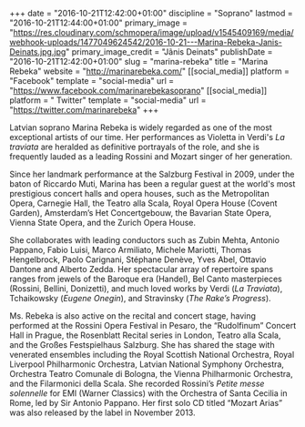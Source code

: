 +++
date = "2016-10-21T12:42:00+01:00"
discipline = "Soprano"
lastmod = "2016-10-21T12:44:00+01:00"
primary_image = "https://res.cloudinary.com/schmopera/image/upload/v1545409169/media/webhook-uploads/1477049624542/2016-10-21---Marina-Rebeka-Janis-Deinats.jpg.jpg"
primary_image_credit = "Jãnis Deinats"
publishDate = "2016-10-21T12:42:00+01:00"
slug = "marina-rebeka"
title = "Marina Rebeka"
website = "http://marinarebeka.com/"
[[social_media]]
platform = "Facebook"
template = "social-media"
url = "https://www.facebook.com/marinarebekasoprano"
[[social_media]]
platform = " Twitter"
template = "social-media"
url = "https://twitter.com/marinarebeka"
+++

Latvian soprano Marina Rebeka is widely regarded as one of the most exceptional artists of our time. Her performances as Violetta in Verdi's *La traviata* are heralded as definitive portrayals of the role, and she is frequently lauded as a leading Rossini and Mozart singer of her generation.

Since her landmark performance at the Salzburg Festival in 2009, under the baton of Riccardo Muti, Marina has been a regular guest at the world's most prestigious concert halls and opera houses, such as the Metropolitan Opera, Carnegie Hall, the Teatro alla Scala, Royal Opera House (Covent Garden), Amsterdam’s Het Concertgebouw, the Bavarian State Opera, Vienna State Opera, and the Zurich Opera House.

She collaborates with leading conductors such as Zubin Mehta, Antonio Pappano, Fabio Luisi, Marco Armiliato, Michele Mariotti, Thomas Hengelbrock, Paolo Carignani, Stéphane Denève, Yves Abel, Ottavio Dantone and Alberto Zedda. Her spectacular array of repertoire spans ranges from jewels of the Baroque era (Handel), Bel Canto masterpieces (Rossini, Bellini, Donizetti), and much loved works by Verdi (*La Traviata*), Tchaikowsky (*Eugene Onegin*), and Stravinsky (*The Rake’s Progress*).

Ms. Rebeka is also active on the recital and concert stage, having performed at the Rossini Opera Festival in Pesaro, the “Rudolfinum” Concert Hall in Prague, the Rosenblatt Recital series in London, Teatro alla Scala, and the Großes Festspielhaus Salzburg. She has shared the stage with venerated ensembles including the Royal Scottish National Orchestra, Royal Liverpool Philharmonic Orchestra, Latvian National Symphony Orchestra, Orchestra Teatro Comunale di Bologna, the Vienna Philharmonic Orchestra, and the Filarmonici della Scala. She recorded Rossini’s *Petite messe solennelle* for EMI (Warner Classics) with the Orchestra of Santa Cecilia in Rome, led by Sir Antonio Pappano. Her first solo CD titled “Mozart Arias” was also released by the label in November 2013.
